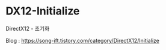 # DX12-Initialize
DirectX12 - 초기화

Blog : https://song-ift.tistory.com/category/DirectX12/Initialize
